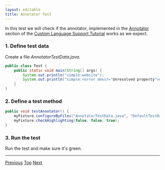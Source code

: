 ```yaml
---
layout: editable
title: Annotator Test
---
```


In this test we will check if the annotator, implemented in the
[Annotator](annotator.html) section
of the
[Custom Language Support Tutorial](cls_tutorial.html)
works as we expect.

### 1. Define test data

Create a file *AnnotatorTestData.java*.

```java
public class Test {
    public static void main(String[] args) {
        System.out.println("simple:website");
        System.out.println("simple:<error descr="Unresolved property">websit"</error>);
    }
}
```

### 2. Define a test method

```java
public void testAnnotator() {
    myFixture.configureByFiles("AnnotatorTestData.java", "DefaultTestData.simple");
    myFixture.checkHighlighting(false, false, true);
}
```

### 3. Run the test

Run the test and make sure it's green.

-----

[Previous](completion_test.html) [Top](writing_tests_for_plugins.html) [Next](formatter_test.html)

